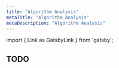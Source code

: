 ```yaml
---
title: "Algorithm Analysis"
metaTitle: "Algorithm Analysis"
metaDescription: "Algorithm Analysis"
---
```


import { Link as GatsbyLink } from 'gatsby';

## TODO
